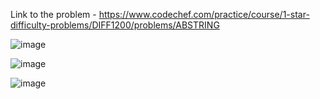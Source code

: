 Link to the problem - https://www.codechef.com/practice/course/1-star-difficulty-problems/DIFF1200/problems/ABSTRING


![image](https://github.com/Haleshot/Competitive-Programming/assets/57552973/e1ba0755-9079-42ff-9550-53c5584fff1c)


![image](https://github.com/Haleshot/Competitive-Programming/assets/57552973/00db09eb-b7e0-4160-b954-ef939163b061)

![image](https://github.com/Haleshot/Competitive-Programming/assets/57552973/89111786-a610-491c-91a5-983fe2bc19c3)
